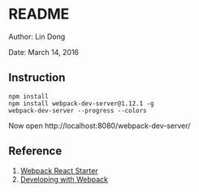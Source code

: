 # README

Author: Lin Dong

Date: March 14, 2016

## Instruction
```
npm install
npm install webpack-dev-server@1.12.1 -g
webpack-dev-server --progress --colors
```

Now open http://localhost:8080/webpack-dev-server/

## Reference
1. [Webpack React Starter](https://github.com/webpack/react-starter)
2. [Developing with Webpack](http://survivejs.com/webpack_react/developing_with_webpack/)
